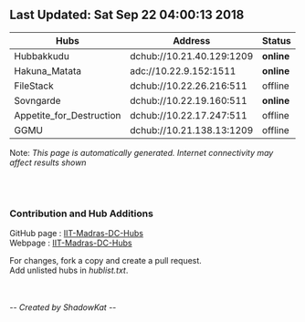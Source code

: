 


## Last Updated: Sat Sep 22 04:00:13 2018  

Hubs | Address | Status  
--- | --- | ---  
Hubbakkudu  |  dchub://10.21.40.129:1209	|**online**   
Hakuna_Matata  |  adc://10.22.9.152:1511	|**online**   
FileStack  |  dchub://10.22.26.216:511	|offline   
Sovngarde  |  dchub://10.22.19.160:511	|**online**   
Appetite_for_Destruction  |  dchub://10.22.17.247:511	|offline   
GGMU  |  dchub://10.21.138.13:1209	|offline   



Note: *This page is automatically generated. Internet connectivity may affect results shown*  

<br><br>
### Contribution and Hub Additions
GitHub page : [IIT-Madras-DC-Hubs](https://github.com/katzNplotkin/IIT-Madras-DC-Hubs.git)  
Webpage : [IIT-Madras-DC-Hubs](https://katznplotkin.github.io/IIT-Madras-DC-Hubs)  

For changes, fork a copy and create a pull request.   
Add unlisted hubs in *hublist.txt*.  

<br><br>
-- *Created by ShadowKat* --
